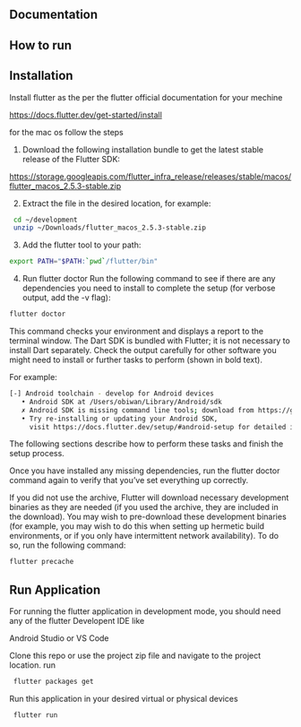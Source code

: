 
## Documentation


## How to run


## Installation

Install flutter as the per the flutter official documentation for your mechine 

https://docs.flutter.dev/get-started/install


for the mac os  follow the steps

1. Download the following installation bundle to get the latest stable release of the Flutter SDK:

https://storage.googleapis.com/flutter_infra_release/releases/stable/macos/flutter_macos_2.5.3-stable.zip


2. Extract the file in the desired location, for example:


```bash
 cd ~/development
 unzip ~/Downloads/flutter_macos_2.5.3-stable.zip
```

3. Add the flutter tool to your path:
    

 ```bash
 export PATH="$PATH:`pwd`/flutter/bin"
```

4. Run flutter doctor
Run the following command to see if there are any dependencies you need to install to complete the setup (for verbose output, add the -v flag):
 
 
 ```bash
flutter doctor
```
This command checks your environment and displays a report to the terminal window. The Dart SDK is bundled with Flutter; it is not necessary to install Dart separately. Check the output carefully for other software you might need to install or further tasks to perform (shown in bold text).

For example:

 ```bash
[-] Android toolchain - develop for Android devices
    • Android SDK at /Users/obiwan/Library/Android/sdk
    ✗ Android SDK is missing command line tools; download from https://goo.gl/XxQghQ
    • Try re-installing or updating your Android SDK,
      visit https://docs.flutter.dev/setup/#android-setup for detailed instructions.
```


The following sections describe how to perform these tasks and finish the setup process.

Once you have installed any missing dependencies, run the flutter doctor command again to verify that you’ve set everything up correctly.


If you did not use the archive, Flutter will download necessary development binaries as they are needed (if you used the archive, they are included in the download). You may wish to pre-download these development binaries (for example, you may wish to do this when setting up hermetic build environments, or if you only have intermittent network availability). To do so, run the following command:

 ```bash
 flutter precache
```


## Run Application

For running the flutter application in development mode, you should need any of the flutter Developent IDE like 

Android Studio or VS Code 


Clone this repo or use the project zip file and navigate to the project location.  run

 ```bash
  flutter packages get
```

Run this application in your desired virtual or physical devices

 ```bash
  flutter run 
```
